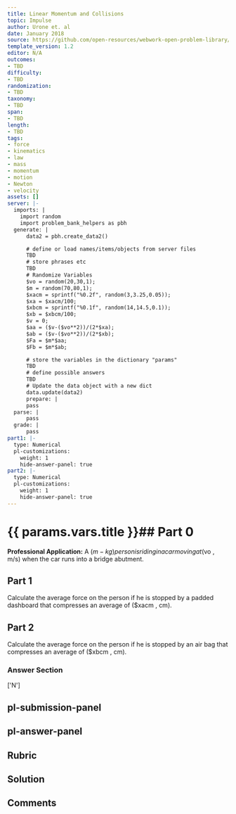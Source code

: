 ```yaml
---
title: Linear Momentum and Collisions
topic: Impulse
author: Urone et. al
date: January 2018
source: https://github.com/open-resources/webwork-open-problem-library/tree/master/Contrib/BrockPhysics/College_Physics_Urone/8.Linear_Momentum_and_Collisions/8-02.Impulse/NU_U17_08_02_007.pg
template_version: 1.2
editor: N/A
outcomes:
- TBD
difficulty:
- TBD
randomization:
- TBD
taxonomy:
- TBD
span:
- TBD
length:
- TBD
tags:
- force
- kinematics
- law
- mass
- momentum
- motion
- Newton
- velocity
assets: []
server: |-
  imports: |
    import random
    import problem_bank_helpers as pbh
  generate: |
      data2 = pbh.create_data2()

      # define or load names/items/objects from server files
      TBD
      # store phrases etc
      TBD
      # Randomize Variables
      $vo = random(20,30,1);
      $m = random(70,80,1);
      $xacm = sprintf("%0.2f", random(3,3.25,0.05));
      $xa = $xacm/100;
      $xbcm = sprintf("%0.1f", random(14,14.5,0.1));
      $xb = $xbcm/100;
      $v = 0;
      $aa = ($v-($vo**2))/(2*$xa);
      $ab = ($v-($vo**2))/(2*$xb);
      $Fa = $m*$aa;
      $Fb = $m*$ab;

      # store the variables in the dictionary "params"
      TBD
      # define possible answers
      TBD
      # Update the data object with a new dict
      data.update(data2)
      prepare: |
      pass
  parse: |
      pass
  grade: |
      pass
part1: |-
  type: Numerical
  pl-customizations:
    weight: 1
    hide-answer-panel: true
part2: |-
  type: Numerical
  pl-customizations:
    weight: 1
    hide-answer-panel: true
---
```


# {{ params.vars.title }}## Part 0 
<b>Professional Application:</b> A ($m -kg) person is riding in a car moving at ($vo , m/s) when the car runs into a bridge abutment. 
## Part 1 
Calculate the average force on the person if he is stopped by a padded dashboard that compresses an average of ($xacm , cm). 
## Part 2 
Calculate the average force on the person if he is stopped by an air bag that compresses an average of ($xbcm , cm). 


### Answer Section 
['N']

## pl-submission-panel 


## pl-answer-panel 


## Rubric 


## Solution 


## Comments 


